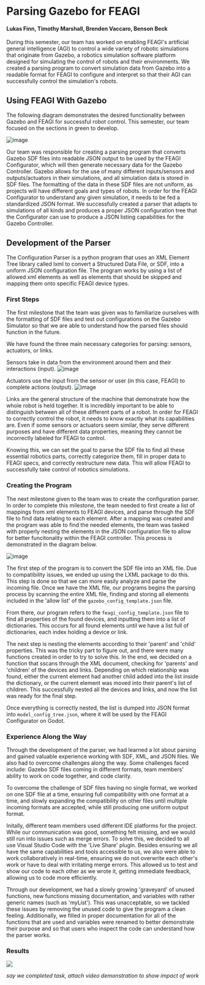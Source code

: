 # Parsing Gazebo for FEAGI

#### Lukas Finn, Timothy Marshall, Brenden Vaccaro, Benson Beck

During this semester, our team has worked on enabling FEAGI's artificial general intelligence (AGI) to control a wide variety of robotic simulations that originate from Gazebo, a robotics simulation software platform designed for simulating the control of robots and their environments.	We created a parsing program to convert simulation data from Gazebo into a readable format for FEAGI to configure and interpret so that their AGI can successfully control the simulation's robots.

## Using FEAGI With Gazebo

The following diagram demonstrates the desired functionality between Gazebo and FEAGI for successful robot control. This semester, our team focused on the sections in green to develop.

![image](https://github.com/user-attachments/assets/c0d6de78-a5a5-40cd-9d3d-7e7846c37ad5)

Our team was responsible for creating a parsing program that converts Gazebo SDF files into readable JSON output to be used by the FEAGI Configurator, which will then generate necessary data for the Gazebo Controller. Gazebo allows for the use of many different inputs/sensors and outputs/actuators in their simulations, and all simulation data is stored in SDF files. The formatting of the data in these SDF files are not uniform, as projects will have different goals and types of robots. In order for the FEAGI Configurator to understand any given simulation, it needs to be fed a standardized JSON format. We successfully created a parser that adapts to simulations of all kinds and produces a proper JSON configuration tree that the Configurator can use to produce a JSON listing capabilities for the Gazebo Controller.

## Development of the Parser

The Configuration Parser is a python program that uses an XML Element Tree library called lxml to convert a Structured Data File, or SDF, into a uniform JSON configuration file. The program works by using a list of allowed xml elements as well as elements that should be skipped and mapping them onto specific FEAGI device types. 

### First Steps

The first milestone that the team was given was to familiarize ourselves with the formatting of SDF files and test out configurations on the Gazebo Simulator so that we are able to understand how the parsed files should function in the future. 

We have found the three main necessary categories for parsing: sensors, actuators, or links.

Sensors take in data from the environment around them and their interactions (input).
![image](https://github.com/user-attachments/assets/2e4523e6-c742-4e5c-850b-c202400a37b8)

Actuators use the input from the sensor or user (in this case, FEAGI) to complete actions (output).
![image](https://github.com/user-attachments/assets/daafbd05-373c-47ca-a84c-fdf6f48f0621)

Links are the general structure of the machine that demonstrate how the whole robot is held together. It is incredibly important to be able to distinguish between all of these different parts of a robot. In order for FEAGI to correctly control the robot, it needs to know exactly what its capabilities are. Even if some sensors or actuators seem similar, they serve different purposes and have different data properties, meaning they cannot be incorrectly labeled for FEAGI to control.

Knowing this, we can set the goal to parse the SDF file to find all these essential robotics parts, correctly categorize them, fill in proper data to FEAGI specs, and correctly restructure new data. This will allow FEAGI to successfully take control of robotics simulations.

### Creating the Program

The next milestone given to the team was to create the configuration parser. In order to complete this milestone, the team needed to first create a list of mappings from xml elements to FEAGI devices, and parse through the SDF file to find data relating to each element. After a mapping was created and the program was able to find the needed elements, the team was tasked with properly nesting the elements in the JSON configuration file to allow for better funcitonality within the FEAGI controller. This process is demonstrated in the diagram below.

![image](https://github.com/user-attachments/assets/c3c6893e-59ff-46e2-857c-0b3a2dccd343)

The first step of the program is to convert the SDF file into an XML file. Due to compatibility issues, we ended up using the LXML package to do this. This step is done so that we can more easily analyze and parse the incoming file. Once we have the XML file, our programs begins the parsing process by scanning the entire XML file, finding and storing all elements included in the 'allow list' of the ```gazebo_config_template.json``` file.

From there, our program refers to the ```feagi_config_template.json``` file to find all properties of the found devices, and inputting them into a list of dictionaries. This occurs for all found elements until we have a list full of dictionaries, each index holding a device or link.

The next step is nesting the elements according to their 'parent' and 'child' properties. This was the tricky part to figure out, and there were many functions created in order to try to solve this. In the end, we decided on a function that sscans through the XML document, checking for 'parents' and 'children' of the devices and links. Depending on which relationship was found, either the current element had another child added into the list inside the dictionary, or the current element was moved into their parent's list of children. This successfully nested all the devices and links, and now the list was ready for the final step.

Once everything is correctly nested, the list is dumped into JSON format into ```model_config_tree.json```, where it will be used by the FEAGI Configurator on Godot.

### Experience Along the Way

Through the development of the parser, we had learned a lot about parsing and gained valuable experience working with SDF, XML, and JSON files. We also had to overcome challenges along the way. Some challenges faced include: Gazebo SDF files coming in different formats, team members' ability to work on code together, and code clarity. 

To overcome the challenge of SDF files having no single format, we worked on one SDF file at a time, ensuring full compatibility with one format at a time, and slowly expanding the compatibility on other files until multiple incoming formats are accepted, while still producing one uniform output format.

Initally, different team members used different IDE platforms for the project. While our communication was good, something felt missing, and we would still run into issues such as merge errors. To solve this, we decided to all use Visual Studio Code with the 'Live Share' plugin. Besides ensuring we all have the same capabilities and tools accessible to us, we also were able to work collaboratively in real-time, ensuring we do not overwrite each other's work or have to deal with irritating merge errors. This allowed us to test and show our code to each other as we wrote it, getting immediate feedback, allowing us to code more efficiently.

Through our development, we had a slowly growing 'graveyard' of unused functions, new functions missing documentation, and variables with rather generic names (such as 'myList'). This was unacceptable, so we tackled these issues by removing the unused code to give the program a clean feeling. Additionally, we filled in proper documentation for all of the functions that are used and variables were renamed to better demonstrate their purpose and so that users who inspect the code can understand how the parser works.

### Results

![]([my_video.mov](https://github.com/user-attachments/assets/84ca97de-28ea-42e7-8a13-81ceefdc3733))

*say we completed task, attach video demonstration to show impact of work*
